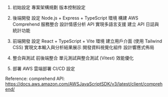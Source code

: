 1. 初始設定
   專案架構規劃
   版本控制設定

2. 後端開發
   設定 Node.js + Express + TypeScript 環境
   構建 AWS Comprehend 服務整合
   設計情感分析 API
   實現多語言支援
   建立 API 日誌與統計功能

3. 前端開發
   設定 React + TypeScript + Vite 環境
   建立用戶介面 (使用 Tailwind CSS)
   實現文本輸入與分析結果展示
   開發資料視覺化組件
   設計響應式佈局

4. 整合與測試
   前後端整合
   單元測試與整合測試 (Vitest)
   效能優化

5. 部署
   AWS 雲端部署
   CI/CD 設定

Reference:
comprehend API: https://docs.aws.amazon.com/AWSJavaScriptSDK/v3/latest/client/comprehend/
